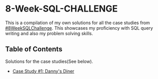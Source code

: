# 8-Week-SQL-CHALLENGE
This is a compilation of my own solutions for all the case studies from [#8WeekSQLChallenge](https://8weeksqlchallenge.com/). This showcases my proficiency with SQL query writing and also my problem solving skills.

## Table of Contents
Solutions for the case studies(See below).
- [Case Study #1: Danny's Diner](https://github.com/The-Elvis/8-Week-SQL-CHALLENGE/blob/main/Case%20Study%20%231%20-%20Danny's%20Diner.md)

